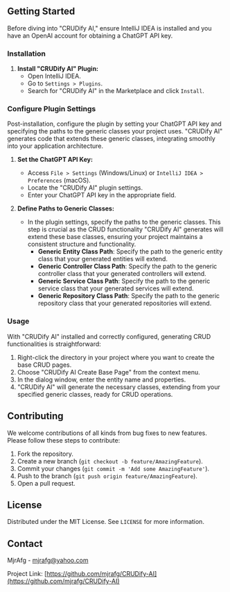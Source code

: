 ## Getting Started

Before diving into "CRUDify AI," ensure IntelliJ IDEA is installed and you have an OpenAI account for obtaining a ChatGPT API key.

### Installation

1. **Install "CRUDify AI" Plugin:**
   - Open IntelliJ IDEA.
   - Go to `Settings > Plugins`.
   - Search for "CRUDify AI" in the Marketplace and click `Install`.

### Configure Plugin Settings

Post-installation, configure the plugin by setting your ChatGPT API key and specifying the paths to the generic classes your project uses. "CRUDify AI" generates code that extends these generic classes, integrating smoothly into your application architecture.

1. **Set the ChatGPT API Key:**
   - Access `File > Settings` (Windows/Linux) or `IntelliJ IDEA > Preferences` (macOS).
   - Locate the "CRUDify AI" plugin settings.
   - Enter your ChatGPT API key in the appropriate field.

2. **Define Paths to Generic Classes:**
   - In the plugin settings, specify the paths to the generic classes. This step is crucial as the CRUD functionality "CRUDify AI" generates will extend these base classes, ensuring your project maintains a consistent structure and functionality.
     - **Generic Entity Class Path**: Specify the path to the generic entity class that your generated entities will extend.
     - **Generic Controller Class Path**: Specify the path to the generic controller class that your generated controllers will extend.
     - **Generic Service Class Path**: Specify the path to the generic service class that your generated services will extend.
     - **Generic Repository Class Path**: Specify the path to the generic repository class that your generated repositories will extend.

### Usage

With "CRUDify AI" installed and correctly configured, generating CRUD functionalities is straightforward:

1. Right-click the directory in your project where you want to create the base CRUD pages.
2. Choose "CRUDify AI Create Base Page" from the context menu.
3. In the dialog window, enter the entity name and properties.
4. "CRUDify AI" will generate the necessary classes, extending from your specified generic classes, ready for CRUD operations.

## Contributing

We welcome contributions of all kinds from bug fixes to new features. Please follow these steps to contribute:

1. Fork the repository.
2. Create a new branch (`git checkout -b feature/AmazingFeature`).
3. Commit your changes (`git commit -m 'Add some AmazingFeature'`).
4. Push to the branch (`git push origin feature/AmazingFeature`).
5. Open a pull request.

## License

Distributed under the MIT License. See `LICENSE` for more information.

## Contact

MjrAfg - [mjrafg@yahoo.com](mjrafg@yahoo.com)

Project Link: [https://github.com/mjrafg/CRUDify-AI](https://github.com/mjrafg/CRUDify-AI)